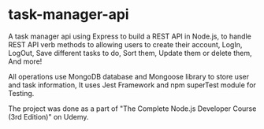 # task-manager-api

A task manager api using Express to build a REST API in Node.js,
to handle REST API verb methods to allowing users to create their account, 
LogIn, LogOut, Save different tasks to do, Sort them, Update them or delete them, And more! 

All operations use MongoDB database and Mongoose library to store user and task information,
It uses Jest Framework and npm superTest module for Testing.


The project was done as a part of "The Complete Node.js Developer Course (3rd Edition)" on Udemy.
